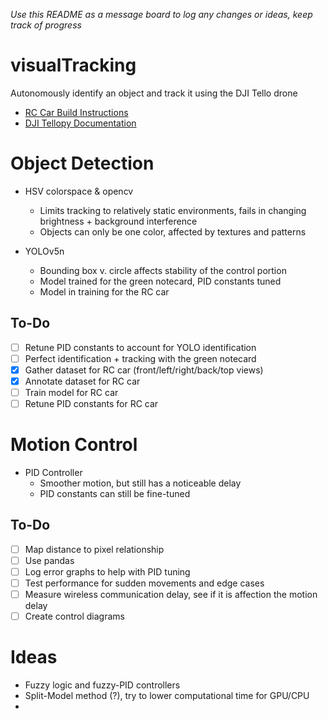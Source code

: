 *Use this README as a message board to log any changes or ideas, keep track of progress*

# visualTracking
Autonomously identify an object and track it using the DJI Tello drone
* [RC Car Build Instructions](https://racecarj.com/pages/build-instructions)
* [DJI Tellopy Documentation](https://djitellopy.readthedocs.io/en/latest/tello/)

# Object Detection
* HSV colorspace & opencv
  * Limits tracking to relatively static environments, fails in changing brightness + background interference
  * Objects can only be one color, affected by textures and patterns 

* YOLOv5n
  * Bounding box v. circle affects stability of the control portion
  * Model trained for the green notecard, PID constants tuned
  * Model in training for the RC car

## To-Do
- [ ] Retune PID constants to account for YOLO identification
- [ ] Perfect identification + tracking with the green notecard 
- [x] Gather dataset for RC car (front/left/right/back/top views)
- [x] Annotate dataset for RC car
- [ ] Train model for RC car
- [ ] Retune PID constants for RC car

# Motion Control
* PID Controller
  * Smoother motion, but still has a noticeable delay
  * PID constants can still be fine-tuned

## To-Do
- [ ] Map distance to pixel relationship
 - [ ] Use pandas
- [ ] Log error graphs to help with PID tuning
- [ ] Test performance for sudden movements and edge cases
- [ ] Measure wireless communication delay, see if it is affection the motion delay
- [ ] Create control diagrams

# Ideas
* Fuzzy logic and fuzzy-PID controllers
* Split-Model method (?), try to lower computational time for GPU/CPU
* 
